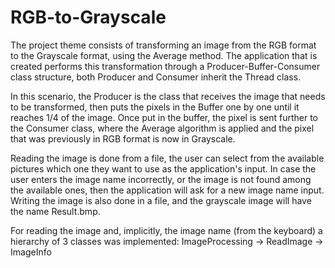 # RGB-to-Grayscale
The project theme consists of transforming an image from the RGB format to the Grayscale format, using the Average method. The application that is created performs this transformation through a Producer-Buffer-Consumer class structure, both Producer and Consumer inherit the Thread class.

In this scenario, the Producer is the class that receives the image that needs to be transformed, then puts the pixels in the Buffer one by one until it reaches 1/4 of the image. Once put in the buffer, the pixel is sent further to the Consumer class, where the Average algorithm is applied and the pixel that was previously in RGB format is now in Grayscale.

Reading the image is done from a file, the user can select from the available pictures which one they want to use as the application's input. In case the user enters the image name incorrectly, or the image is not found among the available ones, then the application will ask for a new image name input.
Writing the image is also done in a file, and the grayscale image will have the name Result.bmp.

For reading the image and, implicitly, the image name (from the keyboard) a hierarchy of 3 classes was implemented: ImageProcessing -> ReadImage -> ImageInfo
